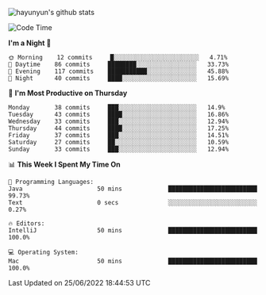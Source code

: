 
![hayunyun's github stats](https://github-readme-stats.vercel.app/api?username=hayunyun&show_icons=true)


<!--START_SECTION:waka-->
![Code Time](http://img.shields.io/badge/Code%20Time-0%20secs-blue)

**I'm a Night 🦉** 

```text
🌞 Morning    12 commits     █░░░░░░░░░░░░░░░░░░░░░░░░   4.71% 
🌆 Daytime    86 commits     ████████░░░░░░░░░░░░░░░░░   33.73% 
🌃 Evening    117 commits    ███████████░░░░░░░░░░░░░░   45.88% 
🌙 Night      40 commits     ████░░░░░░░░░░░░░░░░░░░░░   15.69%

```
📅 **I'm Most Productive on Thursday** 

```text
Monday       38 commits     ███░░░░░░░░░░░░░░░░░░░░░░   14.9% 
Tuesday      43 commits     ████░░░░░░░░░░░░░░░░░░░░░   16.86% 
Wednesday    33 commits     ███░░░░░░░░░░░░░░░░░░░░░░   12.94% 
Thursday     44 commits     ████░░░░░░░░░░░░░░░░░░░░░   17.25% 
Friday       37 commits     ███░░░░░░░░░░░░░░░░░░░░░░   14.51% 
Saturday     27 commits     ██░░░░░░░░░░░░░░░░░░░░░░░   10.59% 
Sunday       33 commits     ███░░░░░░░░░░░░░░░░░░░░░░   12.94%

```


📊 **This Week I Spent My Time On** 

```text
💬 Programming Languages: 
Java                     50 mins             █████████████████████████   99.73% 
Text                     0 secs              ░░░░░░░░░░░░░░░░░░░░░░░░░   0.27%

🔥 Editors: 
IntelliJ                 50 mins             █████████████████████████   100.0%

💻 Operating System: 
Mac                      50 mins             █████████████████████████   100.0%

```


 Last Updated on 25/06/2022 18:44:53 UTC
<!--END_SECTION:waka-->

<!--
**hayunyun/hayunyun** is a ✨ _special_ ✨ repository because its `README.md` (this file) appears on your GitHub profile.

Here are some ideas to get you started:

- 🔭 I’m currently working on ...
- 🌱 I’m currently learning ...
- 👯 I’m looking to collaborate on ...
- 🤔 I’m looking for help with ...
- 💬 Ask me about ...
- 📫 How to reach me: ...
- 😄 Pronouns: ...
- ⚡ Fun fact: ...
-->

